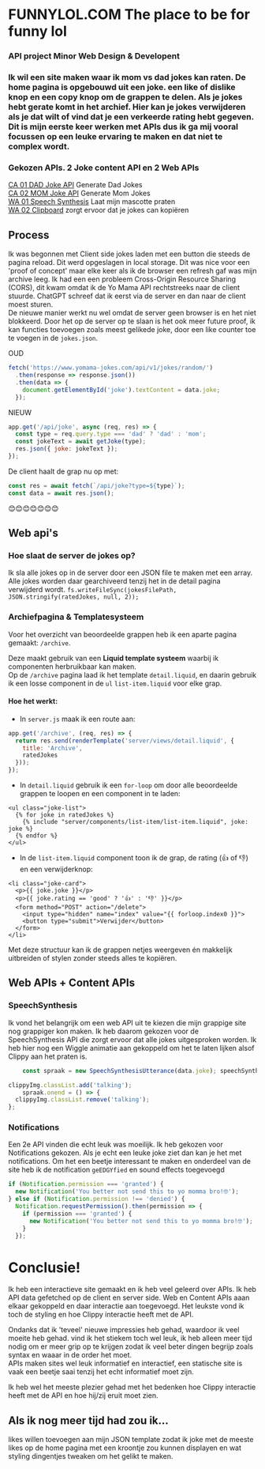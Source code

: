 # FUNNYLOL.COM The place to be for funny lol
### API project Minor Web Design & Developent
### Ik wil een site maken waar ik mom vs dad jokes kan raten. De home pagina is opgebouwd uit een joke. een like of dislike knop en een copy knop om de grappen te delen. Als je jokes hebt gerate komt in het archief. Hier kan je jokes verwijderen als je dat wilt of vind dat je een verkeerde rating hebt gegeven. Dit is mijn eerste keer werken met APIs dus ik ga mij vooral focussen op een leuke ervaring te maken en dat niet te complex wordt.

### Gekozen APIs. 2 Joke content API en 2 Web APIs
[CA 01 DAD Joke API](https://icanhazdadjoke.com/)  Generate Dad Jokes  
[CA 02 MOM Joke API](https://www.yomama-jokes.com/docs/)  Generate Mom Jokes  
[WA 01 Speech Synthesis](https://developer.mozilla.org/en-US/docs/Web/API/SpeechSynthesis)  Laat mijn mascotte praten  
[WA 02 Clipboard](https://developer.mozilla.org/en-US/docs/Web/API/Clipboard_API)  zorgt ervoor dat je jokes can kopiëren  

## Process
Ik was begonnen met Client side jokes laden met een button die steeds de pagina reload. Dit werd opgeslagen in local storage. Dit was nice voor een 'proof of concept' maar elke keer als ik de browser een refresh gaf was mijn archive leeg. Ik had een een probleem Cross-Origin Resource Sharing (CORS), dit kwam omdat ik de Yo Mama API rechtstreeks naar de client stuurde. ChatGPT schreef dat ik eerst via de server en dan naar de client moest sturen.  
De nieuwe manier werkt nu wel omdat de server geen browser is en het niet blokkeerd. Door het op de server op te slaan is het ook meer future proof, ik kan functies toevoegen zoals meest gelikede joke, door een like counter toe te voegen in de `jokes.json`.

OUD

```js
fetch('https://www.yomama-jokes.com/api/v1/jokes/random/')
  .then(response => response.json())
  .then(data => {
    document.getElementById('joke').textContent = data.joke;
  });
```

NIEUW

```js
app.get('/api/joke', async (req, res) => {
  const type = req.query.type === 'dad' ? 'dad' : 'mom';
  const jokeText = await getJoke(type);
  res.json({ joke: jokeText });
});
```

De client haalt de grap nu op met:

```js
const res = await fetch(`/api/joke?type=${type}`);
const data = await res.json();
```
😊😊😊😊😊😊😊 

## Web api's

### Hoe slaat de server de jokes op?
Ik sla alle jokes op in de server door een JSON file te maken met een array. Alle jokes worden daar gearchiveerd tenzij het in de detail pagina verwijderd wordt. 
```fs.writeFileSync(jokesFilePath, JSON.stringify(ratedJokes, null, 2));```

### Archiefpagina & Templatesysteem

Voor het overzicht van beoordeelde grappen heb ik een aparte pagina gemaakt: `/archive`.

Deze maakt gebruik van een **Liquid template systeem** waarbij ik componenten herbruikbaar kan maken.  
Op de `/archive` pagina laad ik het template `detail.liquid`, en daarin gebruik ik een losse component in de `ul` `list-item.liquid` voor elke grap.

#### Hoe het werkt:

- In `server.js` maak ik een route aan:
```js
app.get('/archive', (req, res) => {
  return res.send(renderTemplate('server/views/detail.liquid', {
    title: 'Archive',
    ratedJokes 
  }));
});
```

- In `detail.liquid` gebruik ik een `for-loop` om door alle beoordeelde grappen te loopen en een component in te laden:

```liquid
<ul class="joke-list">
  {% for joke in ratedJokes %}
    {% include "server/components/list-item/list-item.liquid", joke: joke %}
  {% endfor %}
</ul>
```

- In de `list-item.liquid` component toon ik de grap, de rating (👍 of 👎) en een verwijderknop:

```liquid
<li class="joke-card">
  <p>{{ joke.joke }}</p>
  <p>{{ joke.rating == 'good' ? '👍' : '👎' }}</p>
  <form method="POST" action="/delete">
    <input type="hidden" name="index" value="{{ forloop.index0 }}">
    <button type="submit">Verwijder</button>
  </form>
</li>
```

Met deze structuur kan ik de grappen netjes weergeven én makkelijk uitbreiden of stylen zonder steeds alles te kopiëren.  

## Web APIs + Content APIs
### SpeechSynthesis
Ik vond het belangrijk om een web API uit te kiezen die mijn grappige site nog grappiger kon maken. Ik heb daarom gekozen voor de SpeechSynthesis API die zorgt ervoor dat alle jokes uitgesproken worden. Ik heb hier nog een Wiggle animatie aan gekoppeld om het te laten lijken alsof Clippy aan het praten is.

```` js
    const spraak = new SpeechSynthesisUtterance(data.joke); speechSynthesis.speak(spraak);
````  
```` js
clippyImg.classList.add('talking');
    spraak.onend = () => {
  clippyImg.classList.remove('talking');
};
````  
### Notifications
Een 2e API vinden die echt leuk was moeilijk. Ik heb gekozen voor Notifications gekozen. Als je echt een leuke joke ziet dan kan je het met notifications. Om het een beetje interessant te maken en onderdeel van de site heb ik de notification `geEDGYfied` en sound effects toegevoegd

````js 
if (Notification.permission === 'granted') {
  new Notification('You better not send this to yo momma bro!🤓');
} else if (Notification.permission !== 'denied') {
  Notification.requestPermission().then(permission => {
    if (permission === 'granted') {
      new Notification('You better not send this to yo momma bro!🤓');
    }
  });
````

# Conclusie!
Ik heb een interactieve site gemaakt en ik heb veel geleerd over APIs. Ik heb API data gefetched op de client en server side. Web en Content APIs aaan elkaar gekoppeld en daar interactie aan toegevoegd.  Het leukste vond ik toch de styling en hoe Clippy interactie heeft met de API. 

Ondanks dat ik 'teveel' nieuwe impressies heb gehad, waardoor ik veel moeite heb gehad. vind ik het stiekem toch wel leuk, ik heb alleen meer tijd nodig om er meer grip op te krijgen zodat ik veel beter dingen begrijp zoals syntax en waaar in de order het moet.  
APIs maken sites wel leuk informatief en interactief, een statische site is vaak een beetje saai tenzij het echt informatief moet zijn.  

Ik heb wel het meeste plezier gehad met het bedenken hoe Clippy interactie heeft met de API en hoe hij/zij eruit moet zien.

## Als ik nog meer tijd had zou ik...
likes willen toevoegen aan mijn JSON template zodat ik joke met de meeste likes op de home pagina met een kroontje zou kunnen displayen en wat styling dingentjes tweaken om het gelikt te maken.

